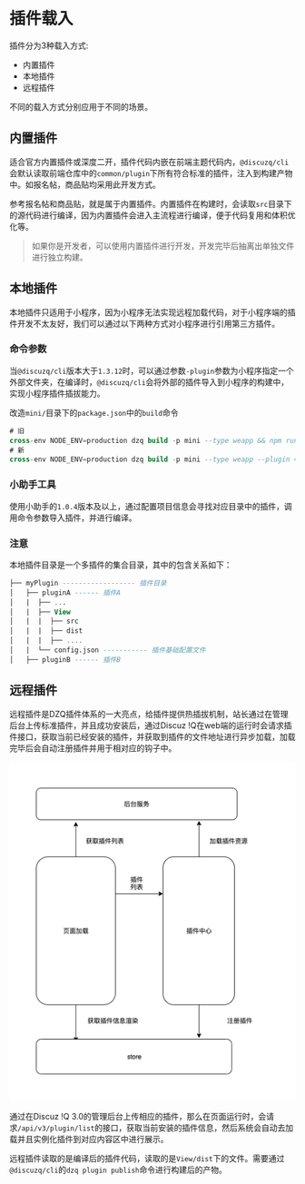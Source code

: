 # 插件载入

插件分为3种载入方式:

- 内置插件
- 本地插件
- 远程插件

不同的载入方式分别应用于不同的场景。

## 内置插件

适合官方内置插件或深度二开，插件代码内嵌在前端主题代码内，`@discuzq/cli`会默认读取前端仓库中的`common/plugin`下所有符合标准的插件，注入到构建产物中。如报名帖，商品贴均采用此开发方式。

参考报名帖和商品贴，就是属于内置插件。内置插件在构建时，会读取`src`目录下的源代码进行编译，因为内置插件会进入主流程进行编译，便于代码复用和体积优化等。

> 如果你是开发者，可以使用内置插件进行开发，开发完毕后抽离出单独文件进行独立构建。

## 本地插件

本地插件只适用于小程序，因为小程序无法实现远程加载代码，对于小程序端的插件开发不太友好，我们可以通过以下两种方式对小程序进行引用第三方插件。

### 命令参数

当`@discuzq/cli`版本大于`1.3.12`时，可以通过参数`-plugin`参数为小程序指定一个外部文件夹，在编译时，`@discuzq/cli`会将外部的插件导入到小程序的构建中，实现小程序插件插拔能力。

改造`mini/`目录下的`package.json`中的`build`命令

```sql
# 旧
cross-env NODE_ENV=production dzq build -p mini --type weapp && npm run dist
# 新
cross-env NODE_ENV=production dzq build -p mini --type weapp --plugin <你的文件目录> && npm run dist
```

### 小助手工具

使用小助手的`1.0.4`版本及以上，通过配置项目信息会寻找对应目录中的插件，调用命令参数导入插件，并进行编译。

### 注意

本地插件目录是一个多插件的集合目录，其中的包含关系如下：

```sql
├── myPlugin ------------------ 插件目录
│   ├── pluginA ------ 插件A
│   |  ├── ...
│   |  ├── View
│   |  |  ├── src
│   |  |  ├── dist
│   |  |  ├── ....
│   |  └── config.json ----------- 插件基础配置文件
│   ├── pluginB ------ 插件B
```

## 远程插件

远程插件是DZQ插件体系的一大亮点，给插件提供热插拔机制，站长通过在管理后台上传标准插件，并且成功安装后，通过Discuz !Q在web端的运行时会请求插件接口，获取当前已经安装的插件，并获取到插件的文件地址进行异步加载，加载完毕后会自动注册插件并用于相对应的钩子中。

![图片](../images/import-1.png)

通过在Discuz !Q 3.0的管理后台上传相应的插件，那么在页面运行时，会请求`/api/v3/plugin/list`的接口，获取当前安装的插件信息，然后系统会自动去加载并且实例化插件到对应内容区中进行展示。

远程插件读取的是编译后的插件代码，读取的是`View/dist`下的文件。需要通过`@discuzq/cli`的`dzq plugin publish`命令进行构建后的产物。